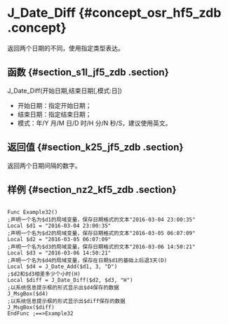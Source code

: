 # J\_Date\_Diff {#concept_osr_hf5_zdb .concept}

返回两个日期的不同，使用指定类型表达。

## 函数 {#section_s1l_jf5_zdb .section}

J\_Date\_Diff\(开始日期,结束日期\[,模式:日\]\)

-   开始日期：指定开始日期；
-   结束日期：指定结束日期；
-   模式：年/Y 月/M 日/D 时/H 分/N 秒/S，建议使用英文。

## 返回值 {#section_k25_jf5_zdb .section}

返回两个日期间隔的数字。

## 样例 {#section_nz2_kf5_zdb .section}

```

Func Example32()
;声明一个名为$d1的局域变量，保存日期格式的文本"2016-03-04 23:00:35"
Local $d1 = "2016-03-04 23:00:35"
;声明一个名为$d2的局域变量，保存日期格式的文本"2016-03-05 06:07:09"
Local $d2 = "2016-03-05 06:07:09"
;声明一个名为$d3的局域变量，保存日期格式的文本"2016-03-06 14:50:21"
Local $d3 = "2016-03-06 14:50:21"
;声明一个名为$d4的局域变量，保存在日期$d1的基础上后退3天(D)
Local $d4 = J_Date_Add($d1, 3, "D")
;$d2和$d3相差多少个小时(H)
Local $diff = J_Date_Diff($d2, $d3, "H")
;以系统信息提示框的形式显示出$d4保存的数据
J_MsgBox($d4)
;以系统信息提示框的形式显示出$diff保存的数据
J_MsgBox($diff)
EndFunc ;==>Example32
```

